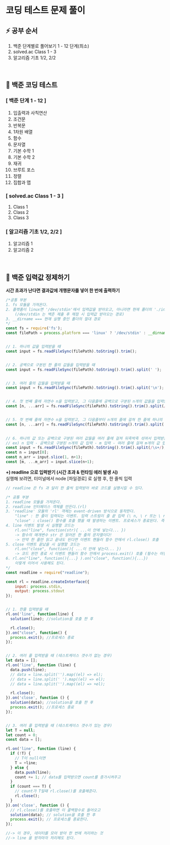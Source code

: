 # 코딩 테스트 문제 풀이
## ⚡️ 공부 순서
1. 백준 단계별로 풀어보기 1 - 12 단계(최소)
1. solved.ac Class 1 - 3
1. 알고리즘 기초 1/2, 2/2

<br/>

## 💎 백준 코딩 테스트
### [ 백준 단계 1 - 12 ]
1. 입출력과 사칙연산
1. 조건문
1. 반복문
1. 1차원 배열
1. 함수
1. 문자열
1. 기본 수학 1
1. 기본 수학 2
1. 재귀
1. 브루트 포스
1. 정렬
1. 집합과 맵

### [ solved.ac Class 1 - 3 ]
1. Class 1
1. Class 2
1. Class 3

### [ 알고리즘 기초 1/2, 2/2 ]
1. 알고리즘 1
1. 알고리즘 2

<br/>

## 🔧 백준 입력값 정제하기
**시간 초과가 난다면 결과값에 개행문자를 넣어 한 번에 출력하기**
```javascript
/*공통 부분
1. fs 모듈을 가져온다.
2. 플랫폼이 linux면 '/dev/stdin'에서 입력값을 받아오고, 아니라면 현재 폴더의 './input.txt'에서 입력값을 받아온다. 
    (/dev/stdin 는 백준 제출 후 채점 시 입력값 받아오는 경로)
3. __dirname === 현재 실행 중인 폴더의 절대 경로 
*/
const fs = require('fs');
const filePath = process.platform === 'linux' ? '/dev/stdin' : __dirname + '/input.txt';


// 1. 하나의 값을 입력받을 때
const input = fs.readFileSync(filePath).toString().trim();


// 2. 공백으로 구분된 한 줄의 값들을 입력받을 때
const input = fs.readFileSync(filePath).toString().trim().split(' ');


// 3. 여러 줄의 값들을 입력받을 때
const input = fs.readFileSync(filePath).toString().trim().split('\n');


// 4. 첫 번째 줄에 자연수 n을 입력받고, 그 다음줄에 공백으로 구분된 n개의 값들을 입력받을 때
const [n, ...arr] = fs.readFileSync(filePath).toString().trim().split(/\s+/);


// 5. 첫 번째 줄에 자연수 n을 입력받고, 그 다음줄부터 n개의 줄에 걸쳐 한 줄에 하나의 값을 입력받을 때
const [n, ...arr] = fs.readFileSync(filePath).toString().trim().split('\n');

​
// 6. 하나의 값 또는 공백으로 구분된 여러 값들을 여러 줄에 걸쳐 뒤죽박죽 섞여서 입력받을 때
// ex) n 입력 - 공백으로 구분된 n개의 값 입력 - m 입력 - 여러 줄에 걸쳐 m개의 값 입력
const input = fs.readFileSync(filePath).toString().trim().split(/\s+/);
const n = input[0];
const n_arr = input.slice(1, n+1);
const [m, ...m_arr] = input.slice(n+1);


```

**+) readline 으로 입력받기 (시간 초과 & 런타임 에러 발생 시)**   
    실행해 보려면, 터미널에서 node [파일경로] 로 실행 후, 한 줄씩 입력
```javascript
// readline 은 fs 과 달리 한 줄씩 입력받아 바로 코드를 실행시킬 수 있다.

/* 공통 부분
1. readline 모듈을 가져온다.
2. readline 인터페이스 객체를 만든다.(rl)
3. 'readline' 모듈의 'rl' 객체는 event-driven 방식으로 동작한다.
    "line" : 한 줄이 입력되는 이벤트. 입력 스트림이 줄 끝 입력 (\ n, \ r 또는 \ r \ n)을 수신 할 때마다 발생.
    "close" : close() 함수를 호출 했을 때 발생하는 이벤트. 프로세스가 종료된다. 즉 입력 받기를 종료한다.
4. line 이벤트 발생 시 실행할 코드는
    rl.on("line", function(str){ ...이 안에 넣는다... })
    -> 함수의 매개변수 str 은 읽어온 한 줄의 문자열이다!
    -> 만약 한 줄만 읽고 끝내도 된다면 이벤트 핸들러 함수 안에서 rl.close() 호출
5. close 이벤트 끝났을 시 실행할 코드는
    rl.on("close", function(){ ...이 안에 넣는다... })
    -> 코드 완전 종료 시 이벤트 핸들러 함수 안에서 process.exit() 호출 (필수는 아님)
6. rl.on("line", function(){...} ).on("close", function(){...}) 
    이렇게 이어서 사용해도 된다.
*/
const readline = require("readline");

const rl = readline.createInterface({
    input: process.stdin,
    output: process.stdout
});


// 1. 한줄 입력받을 때
rl.on('line', function(line) {
  solution(line); //solution을 호출 한 후

  rl.close();
}).on("close", function() {
  process.exit(); //프로세스 종료
});


// 2. 여러 줄 입력받을 때 (테스트케이스 갯수가 없는 경우)
let data = [];
rl.on('line', function (line) {
  data.push(line);
  // data = line.split('').map((el) => el);
  // data = line.split(' ').map((el) => el);
  // data = line.split('').map((el) => +el);

  rl.close();
}).on('close', function () {
  solution(data); //solution을 호출 한 후
  process.exit(); //프로세스 종료
});


// 3. 여러 줄 입력받을 때 (테스트케이스 갯수가 있는 경우)
let T = null;
let count = 0;
const data = [];

rl.on('line', function (line) {
  if (!T) {
    // T이 null이면
    T = +line;
  } else {
    data.push(line);
    count += 1; // data를 입력받으면 count를 증가시켜주고
  }
  if (count === T) {
    // count가 T일때 rl.close()를 호출해준다.
    rl.close();
  }
}).on('close', function () {
  // rl.close()를 호출하면 이 콜백함수로 들어오고
  solution(data); // solution을 호출 한 후
  process.exit(); // 프로세스를 종료한다.
});

//-> 이 경우, 데이터를 모아 받아 한 번에 처리하는 것
//-> line 을 받자마자 처리해도 된다.


```